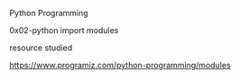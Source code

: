 Python Programming

0x02-python import modules

resource studied 

https://www.programiz.com/python-programming/modules
